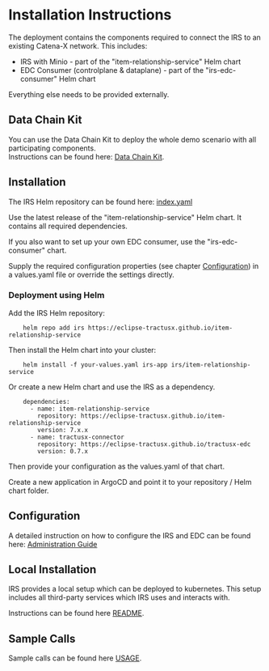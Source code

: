 # Installation Instructions

The deployment contains the components required to connect the IRS to an existing Catena-X network. This includes:

- IRS with Minio - part of the "item-relationship-service" Helm chart
- EDC Consumer (controlplane & dataplane) - part of the "irs-edc-consumer" Helm chart

Everything else needs to be provided externally.

## Data Chain Kit

You can use the Data Chain Kit to deploy the whole demo scenario with all participating components.  
Instructions can be found here: [Data Chain Kit](https://eclipse-tractusx.github.io/docs-kits/kits/Data%20Chain%20Kit/Operation%20View).

## Installation

The IRS Helm repository can be found here: [index.yaml](https://eclipse-tractusx.github.io/item-relationship-service/index.yaml)

Use the latest release of the "item-relationship-service" Helm chart.
It contains all required dependencies.

If you also want to set up your own EDC consumer, use the "irs-edc-consumer" chart.

Supply the required configuration properties (see chapter [Configuration](#configuration)) in a values.yaml file or
override the settings directly.

### Deployment using Helm

Add the IRS Helm repository:

```(shell)
    helm repo add irs https://eclipse-tractusx.github.io/item-relationship-service
```

Then install the Helm chart into your cluster:

```(shell)
    helm install -f your-values.yaml irs-app irs/item-relationship-service
```

Or create a new Helm chart and use the IRS as a dependency.

```(yaml)
    dependencies:
      - name: item-relationship-service
        repository: https://eclipse-tractusx.github.io/item-relationship-service
        version: 7.x.x
      - name: tractusx-connector
        repository: https://eclipse-tractusx.github.io/tractusx-edc
        version: 0.7.x
```

Then provide your configuration as the values.yaml of that chart.

Create a new application in ArgoCD and point it to your repository / Helm chart folder.

## Configuration

A detailed instruction on how to configure the IRS and EDC can be found here: [Administration Guide](https://eclipse-tractusx.github.io/item-relationship-service/docs/administration/administration-guide.html)

## Local Installation
IRS provides a local setup which can be deployed to kubernetes.
This setup includes all third-party services which IRS uses and interacts with.

Instructions can be found here [README](README.md).

## Sample Calls

Sample calls can be found here [USAGE](USAGE.md).
